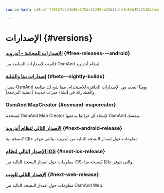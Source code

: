 ```yaml
---
source-hash: cd8aaffff8157d524e85d5755e35248ae2363fbfe4b85b493213633acdd0e60c

---
```

# الإصدارات {#versions}

### [الإصدارات المجانية - أندرويد](/docs/versions/free-versions) {#free-releases---android}

قائمة بالإصدارات السابقة من OsmAnd لنظام أندرويد.

### [إصدارات بيتا والليلية](/docs/versions/nightly_versions) {#beta--nightly-builds}

يصدر OsmAnd يوميًا العديد من الإصدارات الجاهزة للاستخدام، مما يتيح لك متابعة والمشاركة في إنشاء ميزات جديدة (عملية الترجمة).

### [OsmAnd MapCreator](/docs/versions/map-creator) {#osmand-mapcreator}

يُستخدم OsmAnd Map Creator لإنشاء أي خرائط يدعمها OsmAnd بنفسك.

### [الإصدار التالي لنظام أندرويد](/docs/versions/future-android) {#next-android-release}

معلومات حول إصدار النسخة التالية من أندرويد، والتي تتوفر حاليًا كنسخة بيتا.

### [الإصدار التالي لنظام iOS](/docs/versions/future-ios) {#next-ios-release}

معلومات حول إصدار النسخة التالية من iOS، والتي تتوفر حاليًا كنسخة بيتا.

### [الإصدار التالي للويب](/docs/versions/future-web) {#next-web-release}

معلومات حول إصدار النسخة التالية من OsmAnd Web.